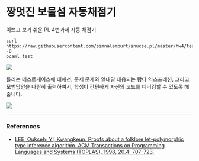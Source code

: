 짱멋진 보물섬 자동채점기
========

이쁘고 보기 쉬운 PL 4번과제 자동 채점기

```console
curl https://raw.githubusercontent.com/simnalamburt/snucse.pl/master/hw4/test -O
ocaml test
```

![](http://i.imgur.com/MQ7TxU2.png)

틀리는 테스트케이스에 대해선, 문제 문제와 일대일 대응되는 람다 익스프레션,
그리고 모범답안을 나란히 출력하여서, 학생이 간편하게 자신의 코드를 디버깅할 수
있도록 해줍니다.

![](http://i.imgur.com/UvtE9py.png)

--------

### References
* [LEE, Oukseh; YI, Kwangkeun. Proofs about a folklore let-polymorphic type
  inference algorithm. ACM Transactions on Programming Languages and Systems
  (TOPLAS), 1998, 20.4: 707-723.](http://ropas.snu.ac.kr/~kwang/paper/98-toplas-leyi.pdf)
